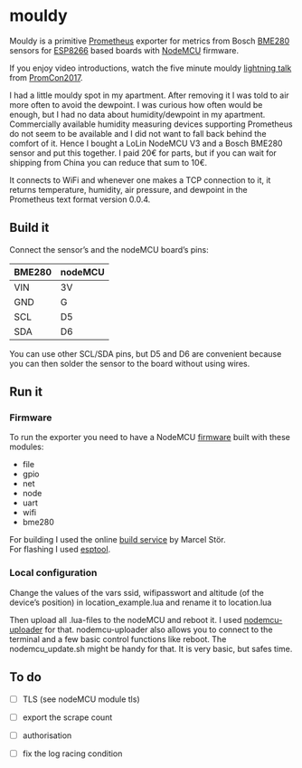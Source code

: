 # mouldy

Mouldy is a primitive [Prometheus](https://prometheus.io/docs/introduction/overview/) exporter for metrics from Bosch [BME280](https://www.bosch-sensortec.com/bst/products/all_products/bme280) sensors for [ESP8266](http://espressif.com/products/hardware/esp8266ex/overview/) based boards with [NodeMCU](https://nodemcu.readthedocs.io/en/master/) firmware. 

If you enjoy video introductions, watch the five minute mouldy [lightning talk](https://www.youtube.com/watch?v=Mk9xWqML5mA) from [PromCon2017](https://promcon.io/2017-munich).

I had a little mouldy spot in my apartment. After removing it I was told to air more often to avoid the dewpoint. I was curious how often would be enough, but I had no data about humidity/dewpoint in my apartment. Commercially available humidity measuring devices supporting Prometheus do not seem to be available and I did not want to fall back behind the comfort of it. Hence I bought a LoLin NodeMCU V3 and a Bosch BME280 sensor and put this together. I paid 20€ for parts, but if you can wait for shipping from China you can reduce that sum to 10€.

It connects to WiFi and whenever one makes a TCP connection to it, it returns temperature, humidity, air pressure, and dewpoint in the Prometheus text format version 0.0.4.

## Build it

Connect the sensor’s and the nodeMCU board’s pins:

BME280 | nodeMCU
------ | -------
VIN | 3V
GND | G
SCL | D5
SDA | D6

You can use other SCL/SDA pins, but D5 and D6 are convenient because you can then solder the sensor to the board without using wires.

## Run it

### Firmware

To run the exporter you need to have a NodeMCU [firmware](https://nodemcu.readthedocs.io/en/master/en/build/) built with these modules:

- file
- gpio
- net
- node
- uart
- wifi
- bme280

For building I used the online [build service](https://nodemcu-build.com/) by Marcel Stör.  
For flashing I used [esptool](https://github.com/espressif/esptool).

### Local configuration

Change the values of the vars ssid, wifipasswort and altitude (of the device’s position) in location_example.lua and rename it to location.lua  

Then upload all .lua-files to the nodeMCU and reboot it. I used [nodemcu-uploader](https://github.com/kmpm/nodemcu-uploader) for that. nodemcu-uploader also allows you to connect to the terminal and a few basic control functions like reboot. The nodemcu_update.sh might be handy for that. It is very basic, but safes time.

## To do

- [ ] TLS (see nodeMCU module tls)
- [ ] export the scrape count
- [ ] authorisation
- [ ] fix the log racing condition

